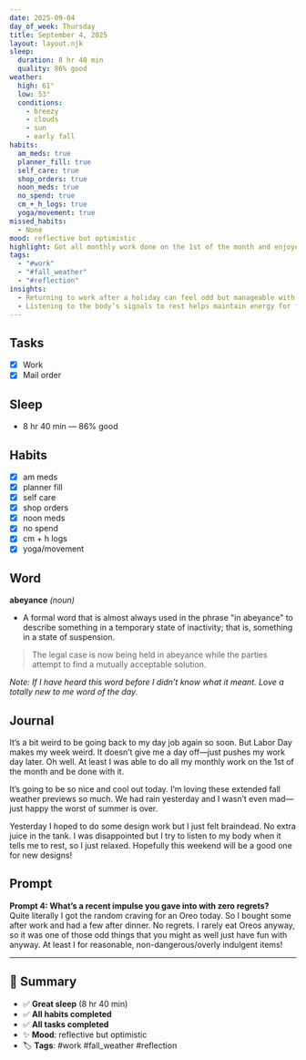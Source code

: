 ```yaml
---
date: 2025-09-04
day_of_week: Thursday
title: September 4, 2025
layout: layout.njk
sleep:
  duration: 8 hr 40 min
  quality: 86% good
weather:
  high: 61°
  low: 53°
  conditions:
    - breezy
    - clouds
    - sun
    - early fall
habits:
  am_meds: true
  planner_fill: true
  self_care: true
  shop_orders: true
  noon_meds: true
  no_spend: true
  cm_+_h_logs: true
  yoga/movement: true
missed_habits:
  - None
mood: reflective but optimistic
highlight: Got all monthly work done on the 1st of the month and enjoyed the cool early fall weather.
tags:
  - "#work"
  - "#fall_weather"
  - "#reflection"
insights:
  - Returning to work after a holiday can feel odd but manageable with preparation.
  - Listening to the body’s signals to rest helps maintain energy for future creative work.
---
```


## Tasks
- [x] Work  
- [x] Mail order  

## Sleep
- 8 hr 40 min — 86% good

## Habits
- [x] am meds  
- [x] planner fill  
- [x] self care  
- [x] shop orders  
- [x] noon meds  
- [x] no spend  
- [x] cm + h logs  
- [x] yoga/movement  

## Word
**abeyance** *(noun)*  
- A formal word that is almost always used in the phrase "in abeyance" to describe something in a temporary state of inactivity; that is, something in a state of suspension.  
> The legal case is now being held in abeyance while the parties attempt to find a mutually acceptable solution.  

*Note: If I have heard this word before I didn’t know what it meant. Love a totally new to me word of the day.*

## Journal
It’s a bit weird to be going back to my day job again so soon. But Labor Day makes my week weird. It doesn’t give me a day off—just pushes my work day later. Oh well. At least I was able to do all my monthly work on the 1st of the month and be done with it.  

It’s going to be so nice and cool out today. I’m loving these extended fall weather previews so much. We had rain yesterday and I wasn’t even mad—just happy the worst of summer is over.  

Yesterday I hoped to do some design work but I just felt braindead. No extra juice in the tank. I was disappointed but I try to listen to my body when it tells me to rest, so I just relaxed. Hopefully this weekend will be a good one for new designs!  

## Prompt
**Prompt 4: What’s a recent impulse you gave into with zero regrets?**  
Quite literally I got the random craving for an Oreo today. So I bought some after work and had a few after dinner. No regrets. I rarely eat Oreos anyway, so it was one of those odd things that you might as well just have fun with anyway. At least I for reasonable, non-dangerous/overly indulgent items!  

---

## 📌 Summary
- ✅ **Great sleep** (8 hr 40 min)  
- ✅ **All habits completed**  
- ✅ **All tasks completed**  
- ✨ **Mood**: reflective but optimistic  
- 🏷️ **Tags**: #work #fall_weather #reflection